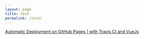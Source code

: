 ```yaml
---
layout: page
title: Tech
permalink: /tech/
---
```


[Automatic Deployment on GitHub Pages \| with Travis CI and VueJs](/blog/tech/2019-02-13-automatic-deployment-github-pages-travis-vue.html)